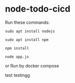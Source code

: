 # node-todo-cicd

Run these commands:


`sudo apt install nodejs`


`sudo apt install npm`


`npm install`

`node app.js`

or Run by docker compose

test
testingg

